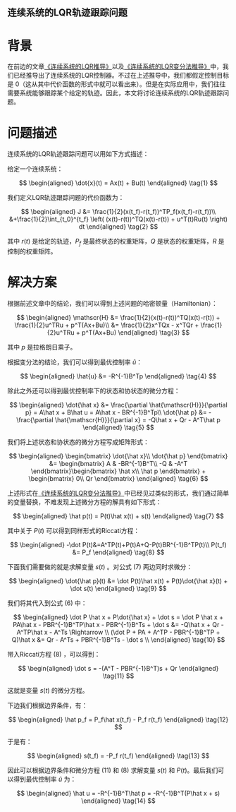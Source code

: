 ## 连续系统的LQR轨迹跟踪问题

# 背景

在前边的文章[《连续系统的LQR推导》](https://xinyukhan.github.io/2023/09/25/连续系统的LQR推导)以及[《连续系统的LQR变分法推导》](https://xinyukhan.github.io/2023/09/30/连续系统的LQR变分法推导)中，我们已经推导出了连续系统的LQR控制器。不过在上述推导中，我们都假定控制目标是 $0$（这从其中代价函数的形式中就可以看出来）。但是在实际应用中，我们往往需要系统能够跟踪某个给定的轨迹。因此，本文将讨论连续系统的LQR轨迹跟踪问题。

# 问题描述

连续系统的LQR轨迹跟踪问题可以用如下方式描述：

给定一个连续系统：

$$
\begin{aligned}
    \dot{x}(t) = Ax(t) + Bu(t)
\end{aligned}
\tag{1}
$$

我们定义LQR轨迹跟踪问题的代价函数为：

$$
\begin{aligned}
    J &= \frac{1}{2}(x(t_f)-r(t_f))^TP_f(x(t_f)-r(t_f))\\
    &+\frac{1}{2}\int_{t_0}^{t_f} \left( (x(t)-r(t))^TQ(x(t)-r(t)) + u^T(t)Ru(t) \right) dt
\end{aligned}
\tag{2}
$$

其中 $r(t)$ 是给定的轨迹，$P_f$ 是最终状态的权重矩阵，$Q$ 是状态的权重矩阵，$R$ 是控制的权重矩阵。

# 解决方案

根据前述文章中的结论，我们可以得到上述问题的哈密顿量（Hamiltonian）：

$$
\begin{aligned}
    \mathscr{H} &= \frac{1}{2}(x(t)-r(t))^TQ(x(t)-r(t)) + \frac{1}{2}u^TRu + p^T(Ax+Bu)\\
    &= \frac{1}{2}x^TQx - x^TQr + \frac{1}{2}u^TRu + p^T(Ax+Bu)
\end{aligned}
\tag{3}
$$

其中 $p$ 是拉格朗日乘子。

根据变分法的结论，我们可以得到最优控制率 $\hat{u}$：

$$
\begin{aligned}
    \hat{u} &= -R^{-1}B^Tp
\end{aligned}
\tag{4}
$$

除此之外还可以得到最优控制率下的状态和协状态的微分方程：

$$
\begin{aligned}
    \dot{\hat x} &= \frac{\partial \hat{\mathscr{H}}}{\partial p} = A\hat x + B\hat u = A\hat x - BR^{-1}B^Tp\\
    \dot{\hat p} &= -\frac{\partial \hat{\mathscr{H}}}{\partial x} = -Q\hat x + Qr - A^T\hat p
\end{aligned}
\tag{5}
$$

我们将上述状态和协状态的微分方程写成矩阵形式：

$$
\begin{aligned}
    \begin{bmatrix}
        \dot{\hat x}\\
        \dot{\hat p}
    \end{bmatrix} &= \begin{bmatrix}
        A & -BR^{-1}B^T\\
        -Q & -A^T
    \end{bmatrix}\begin{bmatrix}
        \hat x\\
        \hat p
    \end{bmatrix} + \begin{bmatrix}
        0\\
        Qr
    \end{bmatrix}
\end{aligned}
\tag{6}
$$

上述形式在[《连续系统的LQR变分法推导》](https://xinyukhan.github.io/2023/09/30/连续系统的LQR变分法推导)中已经见过类似的形式，我们通过简单的变量替换，不难发现上述微分方程的解具有如下形式：

$$
\begin{aligned}
    \hat p(t) = P(t)\hat x(t) + s(t)
\end{aligned}
\tag{7}
$$

其中关于 $P(t)$ 可以得到同样形式的Riccati方程：

$$
\begin{aligned}
    -\dot P(t)&=A^TP(t)+P(t)A+Q-P(t)BR^{-1}B^TP(t)\\
    P(t_f) &= P_f
\end{aligned}
\tag{8}
$$

下面我们需要做的就是求解变量 $s(t)$ 。对公式 $(7)$ 两边同时求微分：

$$
\begin{aligned}
    \dot{\hat p}(t) &= \dot P(t)\hat x(t) + P(t)\dot{\hat x}(t) + \dot s(t)
\end{aligned}
\tag{9}
$$

我们将其代入到公式 $(6)$ 中：

$$
\begin{aligned}
    \dot P \hat x + P\dot{\hat x} + \dot s = \dot P \hat x + PA\hat x - PBR^{-1}B^TP\hat x - PBR^{-1}B^Ts + \dot s &= -Q\hat x + Qr - A^TP\hat x - A^Ts  \Rightarrow \\
    (\dot P + PA + A^TP - PBR^{-1}B^TP + Q)\hat x &= Qr - A^Ts + PBR^{-1}B^Ts - \dot s \\
\end{aligned}
\tag{10}
$$

带入Riccati方程 $(8)$ ，可以得到：

$$
\begin{aligned}
    \dot s = -(A^T - PBR^{-1}B^T)s + Qr
\end{aligned}
\tag{11}
$$

这就是变量 $s(t)$ 的微分方程。

下边我们根据边界条件，有：

$$
\begin{aligned}
    \hat p_f = P_f\hat x(t_f) - P_f r(t_f)
\end{aligned}
\tag{12}
$$

于是有：

$$
\begin{aligned}
    s(t_f) = -P_f r(t_f)
\end{aligned}
\tag{13}
$$

因此可以根据边界条件和微分方程 $(11)$ 和 $(8)$ 求解变量 $s(t)$ 和 $P(t)$。最后我们可以得到最优控制率 $\hat u$ 为：

$$
\begin{aligned}
    \hat u = -R^{-1}B^T\hat p = -R^{-1}B^T(P\hat x + s)
\end{aligned}
\tag{14}
$$







